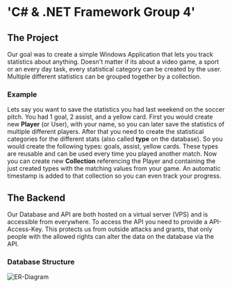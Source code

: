 # 'C# & .NET Framework Group 4'

<!-- ABOUT THE PROJECT -->
## The Project
Our goal was to create a simple Windows Application that lets you track statistics about anything. Doesn't matter if its about a video game, a sport or an every day task, every statistical category can be created by the user. Multiple different statistics can be grouped together by a collection.
### Example
Lets say you want to save the statistics you had last weekend on the soccer pitch. You had 1 goal, 2 assist, and a yellow card. First you would create new **Player** (or User), with your name, so you can later save the statistics of multiple different players. After that you need to create the statistical categories for the different stats (also called **type** on the database). So you would create the following types: goals, assist, yellow cards. These types are reusable and can be used every time you played another match.
Now you can create new **Collection** referencing the Player and containing the just created types with the matching values from your game. An automatic timestamp is added to that collection so you can even track your progress.

## The Backend
Our Database and API are both hosted on a virtual server (VPS) and is accessible from everywhere. To access the API you need to provide a API-Access-Key. This protects us from outside attacks and grants, that only people with the allowed rights can alter the data on the database via the API.
### Database Structure

![ER-Diagram](er_diagramm.png)
